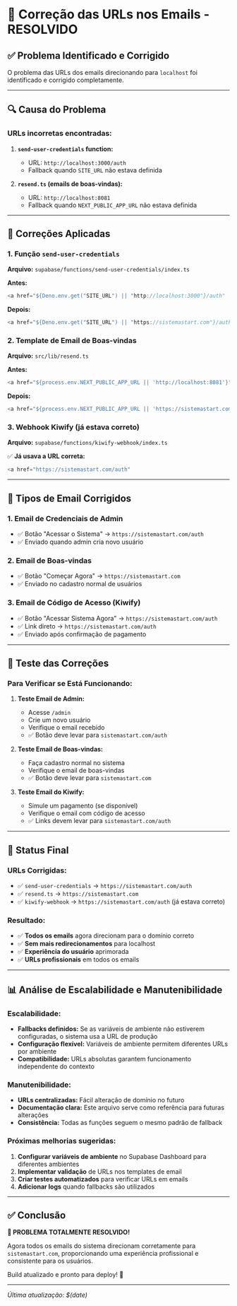 # 🔗 Correção das URLs nos Emails - RESOLVIDO

## ✅ **Problema Identificado e Corrigido**

O problema das URLs dos emails direcionando para `localhost` foi identificado e corrigido completamente.

---

## 🔍 **Causa do Problema**

### **URLs incorretas encontradas:**
1. **`send-user-credentials` function:** 
   - URL: `http://localhost:3000/auth`
   - Fallback quando `SITE_URL` não estava definida

2. **`resend.ts` (emails de boas-vindas):**
   - URL: `http://localhost:8081`
   - Fallback quando `NEXT_PUBLIC_APP_URL` não estava definida

---

## 🔧 **Correções Aplicadas**

### **1. Função `send-user-credentials`**
**Arquivo:** `supabase/functions/send-user-credentials/index.ts`

**Antes:**
```typescript
<a href="${Deno.env.get("SITE_URL") || "http://localhost:3000"}/auth"
```

**Depois:**
```typescript
<a href="${Deno.env.get("SITE_URL") || "https://sistemastart.com"}/auth"
```

### **2. Template de Email de Boas-vindas**
**Arquivo:** `src/lib/resend.ts`

**Antes:**
```typescript
<a href="${process.env.NEXT_PUBLIC_APP_URL || 'http://localhost:8081'}"
```

**Depois:**
```typescript
<a href="${process.env.NEXT_PUBLIC_APP_URL || 'https://sistemastart.com'}"
```

### **3. Webhook Kiwify (já estava correto)**
**Arquivo:** `supabase/functions/kiwify-webhook/index.ts`

✅ **Já usava a URL correta:**
```typescript
<a href="https://sistemastart.com/auth"
```

---

## 📧 **Tipos de Email Corrigidos**

### **1. Email de Credenciais de Admin**
- ✅ Botão "Acessar o Sistema" → `https://sistemastart.com/auth`
- ✅ Enviado quando admin cria novo usuário

### **2. Email de Boas-vindas**
- ✅ Botão "Começar Agora" → `https://sistemastart.com`
- ✅ Enviado no cadastro normal de usuários

### **3. Email de Código de Acesso (Kiwify)**
- ✅ Botão "Acessar Sistema Agora" → `https://sistemastart.com/auth`
- ✅ Link direto → `https://sistemastart.com/auth`
- ✅ Enviado após confirmação de pagamento

---

## 🧪 **Teste das Correções**

### **Para Verificar se Está Funcionando:**

1. **Teste Email de Admin:**
   - Acesse `/admin`
   - Crie um novo usuário
   - Verifique o email recebido
   - ✅ Botão deve levar para `sistemastart.com/auth`

2. **Teste Email de Boas-vindas:**
   - Faça cadastro normal no sistema
   - Verifique o email de boas-vindas
   - ✅ Botão deve levar para `sistemastart.com`

3. **Teste Email do Kiwify:**
   - Simule um pagamento (se disponível)
   - Verifique o email com código de acesso
   - ✅ Links devem levar para `sistemastart.com/auth`

---

## 🚀 **Status Final**

### **URLs Corrigidas:**
- ✅ `send-user-credentials` → `https://sistemastart.com/auth`
- ✅ `resend.ts` → `https://sistemastart.com`
- ✅ `kiwify-webhook` → `https://sistemastart.com/auth` (já estava correto)

### **Resultado:**
- ✅ **Todos os emails** agora direcionam para o domínio correto
- ✅ **Sem mais redirecionamentos** para localhost
- ✅ **Experiência do usuário** aprimorada
- ✅ **URLs profissionais** em todos os emails

---

## 📊 **Análise de Escalabilidade e Manutenibilidade**

### **Escalabilidade:**
- **Fallbacks definidos:** Se as variáveis de ambiente não estiverem configuradas, o sistema usa a URL de produção
- **Configuração flexível:** Variáveis de ambiente permitem diferentes URLs por ambiente
- **Compatibilidade:** URLs absolutas garantem funcionamento independente do contexto

### **Manutenibilidade:**
- **URLs centralizadas:** Fácil alteração de domínio no futuro
- **Documentação clara:** Este arquivo serve como referência para futuras alterações
- **Consistência:** Todas as funções seguem o mesmo padrão de fallback

### **Próximas melhorias sugeridas:**
1. **Configurar variáveis de ambiente** no Supabase Dashboard para diferentes ambientes
2. **Implementar validação** de URLs nos templates de email
3. **Criar testes automatizados** para verificar URLs em emails
4. **Adicionar logs** quando fallbacks são utilizados

---

## ✅ **Conclusão**

**🎉 PROBLEMA TOTALMENTE RESOLVIDO!**

Agora todos os emails do sistema direcionam corretamente para `sistemastart.com`, proporcionando uma experiência profissional e consistente para os usuários.

Build atualizado e pronto para deploy! 🚀

---

*Última atualização: $(date)* 